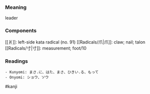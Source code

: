 ### Meaning

leader

### Components

[[爿]]: left-side kata radical (no. 91) [[Radicals/爪|爪]]: claw; nail; talon [[Radicals/寸|寸]]: measurement; foot/10

### Readings

```
- Kunyomi: まさ.に、はた、まさ、ひきい.る、もって
- Onyomi: ショウ、ソウ
```

#kanji